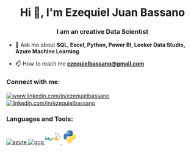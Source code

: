 <h1 align="center">Hi 👋, I'm Ezequiel Juan Bassano</h1>
<h3 align="center">I am an creative Data Scientist</h3>

- 💬 Ask me about **SQL, Excel, Python, Power BI, Looker Data Studio, Azure Machine Learning**

- 📫 How to reach me **ezequielbassano@gmail.com**

<h3 align="left">Connect with me:</h3>
<p align="left">
<a href="https://www.linkedin.com/in/ezequiel-juan-bassano-ab7334209/" target="blank"><img align="center" src="https://raw.githubusercontent.com/rahuldkjain/github-profile-readme-generator/master/src/images/icons/Social/linked-in-alt.svg" alt="www.linkedin.com/in/ezequielbassano" height="30" width="40" /></a>
<a href="https://linkedin.com/in/https://www.linkedin.com/in/ezequiel-juan-bassano-ab7334209/" target="blank"><img align="center" src="https://raw.githubusercontent.com/rahuldkjain/github-profile-readme-generator/master/src/images/icons/Social/linked-in-alt.svg" alt="linkedin.com/in/ezequielbassano" height="30" width="40" /></a>
</p>

<h3 align="left">Languages and Tools:</h3>
<p align="left"> <a href="https://azure.microsoft.com/en-in/" target="_blank" rel="noreferrer"> <img src="https://www.vectorlogo.zone/logos/microsoft_azure/microsoft_azure-icon.svg" alt="azure" width="40" height="40"/> </a> <a href="https://cloud.google.com" target="_blank" rel="noreferrer"> <img src="https://www.vectorlogo.zone/logos/google_cloud/google_cloud-icon.svg" alt="gcp" width="40" height="40"/> </a> <a href="https://www.mysql.com/" target="_blank" rel="noreferrer"> <img src="https://raw.githubusercontent.com/devicons/devicon/master/icons/mysql/mysql-original-wordmark.svg" alt="mysql" width="40" height="40"/> </a> <a href="https://www.python.org" target="_blank" rel="noreferrer"> <img src="https://raw.githubusercontent.com/devicons/devicon/master/icons/python/python-original.svg" alt="python" width="40" height="40"/> </a> </p>
